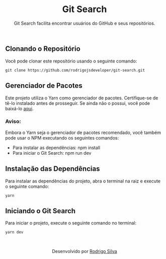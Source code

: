 <div align="center">
<h1>Git Search</h1>

<p>Git Search facilita encontrar usuários do GitHub e seus repositórios.</p>
</div>
<br />

## Clonando o Repositório

Você pode clonar este repositório usando o seguinte comando:

```
git clone https://github.com/rodrigojsdeveloper/git-search.git
```

## Gerenciador de Pacotes

Este projeto utiliza o Yarn como gerenciador de pacotes. Certifique-se de tê-lo instalado antes de prosseguir. Se ainda não o possui, você pode baixá-lo <a href="https://classic.yarnpkg.com/lang/en/docs/install">aqui</a>.

### Aviso:

Embora o Yarn seja o gerenciador de pacotes recomendado, você também pode usar o NPM executando os seguintes comandos:

- Para instalar as dependências: npm install
- Para iniciar o Git Search: npm run dev

## Instalação das Dependências

Para instalar as dependências do projeto, abra o terminal na raiz e execute o seguinte comando:

```
yarn
```

## Iniciando o Git Search

Para iniciar o projeto, execute o seguinte comando no terminal:

```
yarn dev
```

<br/>
<p align="center">Desenvolvido por <a href="https://www.linkedin.com/in/rodrigo-de-jesus-silva/">Rodrigo Silva</a>
</p>
